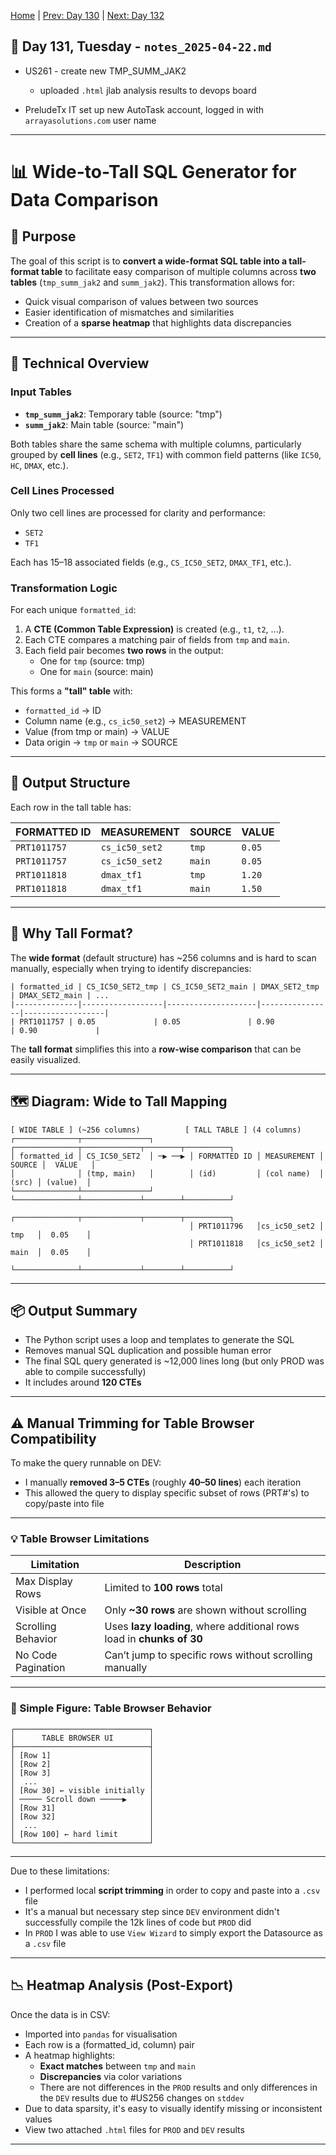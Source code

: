 [Home](../../main.md) | [Prev: Day 130](notes_2025-04-21.md) | [Next: Day 132](./notes_2025-04-23.md)

## 📝 Day 131, Tuesday - `notes_2025-04-22.md`

- US261 - create new TMP_SUMM_JAK2
    * uploaded `.html` jlab analysis results to devops board

- PreludeTx IT set up new AutoTask account, logged in with `arrayasolutions.com` user name

---

# 📊 Wide-to-Tall SQL Generator for Data Comparison

## 🧭 Purpose

The goal of this script is to **convert a wide-format SQL table into a tall-format table** to facilitate easy comparison of multiple columns across **two tables** (`tmp_summ_jak2` and `summ_jak2`). This transformation allows for:

- Quick visual comparison of values between two sources
- Easier identification of mismatches and similarities
- Creation of a **sparse heatmap** that highlights data discrepancies

---

## 🔬 Technical Overview

### Input Tables

- **`tmp_summ_jak2`**: Temporary table (source: "tmp")
- **`summ_jak2`**: Main table (source: "main")

Both tables share the same schema with multiple columns, particularly grouped by **cell lines** (e.g., `SET2`, `TF1`) with common field patterns (like `IC50`, `HC`, `DMAX`, etc.).

### Cell Lines Processed

Only two cell lines are processed for clarity and performance:

- `SET2`
- `TF1`

Each has 15–18 associated fields (e.g., `CS_IC50_SET2`, `DMAX_TF1`, etc.).

### Transformation Logic

For each unique `formatted_id`:

1. A **CTE (Common Table Expression)** is created (e.g., `t1`, `t2`, ...).
2. Each CTE compares a matching pair of fields from `tmp` and `main`.
3. Each field pair becomes **two rows** in the output:
   - One for `tmp` (source: tmp)
   - One for `main` (source: main)

This forms a **"tall" table** with:
- `formatted_id` → ID
- Column name (e.g., `cs_ic50_set2`) → MEASUREMENT
- Value (from tmp or main) → VALUE
- Data origin → `tmp` or `main` → SOURCE

---

## 🧱 Output Structure

Each row in the tall table has:

| FORMATTED ID | MEASUREMENT  | SOURCE | VALUE       |
|------------------|-------------------|-------------|-------------|
| `PRT1011757`         | `cs_ic50_set2`    | `tmp`       | `0.05`      |
| `PRT1011757`         | `cs_ic50_set2`    | `main`      | `0.05`      |
| `PRT1011818`         | `dmax_tf1`        | `tmp`       | `1.20`      |
| `PRT1011818`         | `dmax_tf1`        | `main`      | `1.50`      |

---

## 🧠 Why Tall Format?

The **wide format** (default structure) has ~256 columns and is hard to scan manually, especially when trying to identify discrepancies:

```
| formatted_id | CS_IC50_SET2_tmp | CS_IC50_SET2_main | DMAX_SET2_tmp | DMAX_SET2_main | ...
|--------------|------------------|--------------------|----------------|------------------|
| PRT1011757 | 0.05             | 0.05               | 0.90           | 0.90             |
```

The **tall format** simplifies this into a **row-wise comparison** that can be easily visualized.

---

## 🗺️ Diagram: Wide to Tall Mapping

```text
[ WIDE TABLE ] (~256 columns)          [ TALL TABLE ] (4 columns)
┌──────────────┬───────────────┐        ┌──────────────┬─────────────┬────────┬──────────┐
│ formatted_id │ CS_IC50_SET2  │ ─▶ ──▶ │ FORMATTED ID │ MEASUREMENT │ SOURCE │  VALUE   │
│              │ (tmp, main)   │        │ (id)         │ (col name)  │  (src) │ (value)  │
└──────────────┴───────────────┘        └──────────────┴─────────────┴────────┴──────────┘
                                        ┌──────────────┬─────────────┬────────┬──────────┐
                                        │ PRT1011796   │cs_ic50_set2 │  tmp   │  0.05    │
                                        │ PRT1011818   │cs_ic50_set2 │  main  │  0.05    │
                                        └──────────────┴─────────────┴────────┴──────────┘
```

---

## 📦 Output Summary

- The Python script uses a loop and templates to generate the SQL
- Removes manual SQL duplication and possible human error
- The final SQL query generated is ~12,000 lines long (but only PROD was able to compile successfully)
- It includes around **120 CTEs**
---

## ⚠️ Manual Trimming for Table Browser Compatibility

To make the query runnable on DEV:
- I manually **removed 3–5 CTEs** (roughly **40–50 lines**) each iteration
- This allowed the query to display specific subset of rows (PRT#'s) to copy/paste into file
---

### 💡 Table Browser Limitations

| Limitation            | Description                                                             |
|-----------------------|-------------------------------------------------------------------------|
| Max Display Rows      | Limited to **100 rows** total                                            |
| Visible at Once       | Only **~30 rows** are shown without scrolling                           |
| Scrolling Behavior    | Uses **lazy loading**, where additional rows load in **chunks of 30**   |
| No Code Pagination    | Can’t jump to specific rows without scrolling manually                  |

---

### 🧊 Simple Figure: Table Browser Behavior

```text
┌──────────────────────────────┐
│      TABLE BROWSER UI        │
├──────────────────────────────┤
│ [Row 1]                      │
│ [Row 2]                      │
│ [Row 3]                      │
│  ...                         │
│ [Row 30] ← visible initially │
│ ───── Scroll down ─────▶     │
│ [Row 31]                     │
│ [Row 32]                     │
│  ...                         │
│ [Row 100] ← hard limit       │
└──────────────────────────────┘
```

---
Due to these limitations:
- I performed local **script trimming** in order to copy and paste into a `.csv` file
- It's a manual but necessary step since `DEV` environment didn't successfully compile the 12k lines of code but `PROD` did
- In `PROD` I was able to use `View Wizard` to simply export the Datasource as a `.csv` file

---

## 📉 Heatmap Analysis (Post-Export)

Once the data is in CSV:

- Imported into `pandas` for visualisation
- Each row is a (formatted_id, column) pair
- A heatmap highlights:
  - **Exact matches** between `tmp` and `main`
  - **Discrepancies** via color variations
  - There are not differences in the `PROD` results and only differences in the `DEV` results due to #US256 changes on `stddev`
- Due to data sparsity, it's easy to visually identify missing or inconsistent values
- View two attached `.html` files for `PROD` and `DEV` results

---
